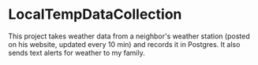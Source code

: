 # LocalTempDataCollection
This project takes weather data from a neighbor's weather station (posted on his website, updated every 10 min) and records it in Postgres.  It also sends text alerts for weather to my family.
